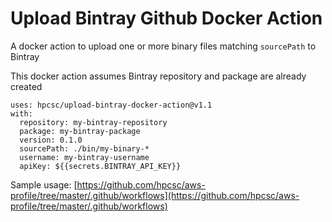# Upload Bintray Github Docker Action

A docker action to upload one or more binary files matching `sourcePath` to Bintray

This docker action assumes Bintray repository and package are already created

```
uses: hpcsc/upload-bintray-docker-action@v1.1
with:
  repository: my-bintray-repository
  package: my-bintray-package
  version: 0.1.0
  sourcePath: ./bin/my-binary-*
  username: my-bintray-username
  apiKey: ${{secrets.BINTRAY_API_KEY}}
```

Sample usage: [https://github.com/hpcsc/aws-profile/tree/master/.github/workflows](https://github.com/hpcsc/aws-profile/tree/master/.github/workflows)
